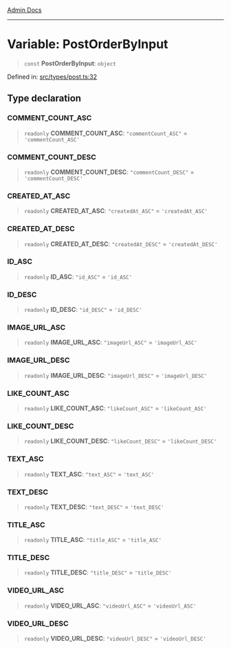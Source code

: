 [Admin Docs](/)

***

# Variable: PostOrderByInput

> `const` **PostOrderByInput**: `object`

Defined in: [src/types/post.ts:32](https://github.com/PalisadoesFoundation/talawa-admin/blob/main/src/types/post.ts#L32)

## Type declaration

### COMMENT\_COUNT\_ASC

> `readonly` **COMMENT\_COUNT\_ASC**: `"commentCount_ASC"` = `'commentCount_ASC'`

### COMMENT\_COUNT\_DESC

> `readonly` **COMMENT\_COUNT\_DESC**: `"commentCount_DESC"` = `'commentCount_DESC'`

### CREATED\_AT\_ASC

> `readonly` **CREATED\_AT\_ASC**: `"createdAt_ASC"` = `'createdAt_ASC'`

### CREATED\_AT\_DESC

> `readonly` **CREATED\_AT\_DESC**: `"createdAt_DESC"` = `'createdAt_DESC'`

### ID\_ASC

> `readonly` **ID\_ASC**: `"id_ASC"` = `'id_ASC'`

### ID\_DESC

> `readonly` **ID\_DESC**: `"id_DESC"` = `'id_DESC'`

### IMAGE\_URL\_ASC

> `readonly` **IMAGE\_URL\_ASC**: `"imageUrl_ASC"` = `'imageUrl_ASC'`

### IMAGE\_URL\_DESC

> `readonly` **IMAGE\_URL\_DESC**: `"imageUrl_DESC"` = `'imageUrl_DESC'`

### LIKE\_COUNT\_ASC

> `readonly` **LIKE\_COUNT\_ASC**: `"likeCount_ASC"` = `'likeCount_ASC'`

### LIKE\_COUNT\_DESC

> `readonly` **LIKE\_COUNT\_DESC**: `"likeCount_DESC"` = `'likeCount_DESC'`

### TEXT\_ASC

> `readonly` **TEXT\_ASC**: `"text_ASC"` = `'text_ASC'`

### TEXT\_DESC

> `readonly` **TEXT\_DESC**: `"text_DESC"` = `'text_DESC'`

### TITLE\_ASC

> `readonly` **TITLE\_ASC**: `"title_ASC"` = `'title_ASC'`

### TITLE\_DESC

> `readonly` **TITLE\_DESC**: `"title_DESC"` = `'title_DESC'`

### VIDEO\_URL\_ASC

> `readonly` **VIDEO\_URL\_ASC**: `"videoUrl_ASC"` = `'videoUrl_ASC'`

### VIDEO\_URL\_DESC

> `readonly` **VIDEO\_URL\_DESC**: `"videoUrl_DESC"` = `'videoUrl_DESC'`
